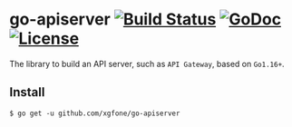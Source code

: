 # go-apiserver [![Build Status](https://github.com/xgfone/go-apiserver/actions/workflows/go.yml/badge.svg)](https://github.com/xgfone/go-apiserver/actions/workflows/go.yml) [![GoDoc](https://pkg.go.dev/badge/github.com/xgfone/go-apiserver)](https://pkg.go.dev/github.com/xgfone/go-apiserver) [![License](https://img.shields.io/badge/License-Apache%202.0-blue.svg?style=flat-square)](https://raw.githubusercontent.com/xgfone/go-apiserver/master/LICENSE)

The library to build an API server, such as `API Gateway`, based on `Go1.16+`.


## Install
```shell
$ go get -u github.com/xgfone/go-apiserver
```
